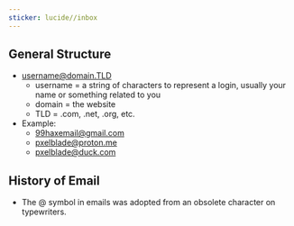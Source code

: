 ```yaml
---
sticker: lucide//inbox
---
```

## General Structure
- username@domain.TLD
	- username = a string of characters to represent a login, usually your name or something related to you
	- domain = the website
	- TLD = .com, .net, .org, etc.
- Example:
	- 99haxemail@gmail.com
	- pxelblade@proton.me
	- pxelblade@duck.com
## History of Email
- The @ symbol in emails was adopted from an obsolete character on typewriters.